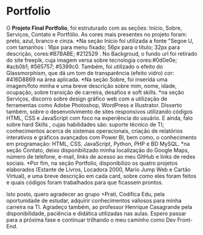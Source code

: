 # Portfolio
O **Projeto Final Portfolio**, foi estruturado com as seções: Início, Sobre, Serviços, Contato e Portfólio. As cores mais presentes no projeto foram: preto, azul, branco e cinza. 
*Na seção Início foi utilizada a fonte "Segoe U, com tamanhos : 16px para menu fixado; 56px para o título; 32px para descrição, cores:#B7BABE; #212529 . No Backgroud, o fundo url foi retirado do site freepik, cuja imagem versa sobre tecnologia cores:#0d0e0e; #acb0b1; #565757; #5399c0.
Também, foi utilizado o efeito do Glassmorphism, que dá um tom de transparência (efeito vidro) cor: #416D8869 na área aplicada. 
*Na seção Sobre, foi inserida uma imagem/foto minha e uma breve descrição sobre mim, nome, idade, ocupação, sobre transição de carreira, desafios e soft skills.
*na seção Serviços, discorro sobre design gráfico web com a utilização de ferramentas como Adobe Photoshop, WordPress e Illustrator. Disserto também, sobre o desenvolvimento de sites responsivos utilizando códigos HTML, CSS e JavaScript com foco na experiência do usuário. E ainda, falo sobre hard Skills , cujas habilidades são: suporte técnico de TI; conhecimentos acerca de sistemas operacionais, criação de relatórios interativos e gráficos avançados com Power BI, bem como, o conhecimento em programação: HTML, CSS, JavaScript, Python, PHP e BD MySQL.
*na seção Contato, deixo disponibilizado minha localização do Google Maps, número de telefone, e-mail, links de acesso ao meu GitHub e links de redes sociais.
*Por fim, na seção Portfolio, disponibilizo os quatro projetos elaborados (Estante de Livros, Locadora 2000, Mario Jump Web e Cartão Virtual), e uma breve descrição em cada card, sobre como eles foram feitos e quais códigos foram trabalhados para que ficassem prontos.

Isto posto, quero agradecer ao grupo +Prati, Codifica Edu, pela oportunidade de estudar, adquirir conhecimentos valiosos para minha carreira na TI. Agradeço também, ao professor Henrique Casagrande pela disponibilidade, paciência e didática utilizadas nas aulas. Espero passar para a próxima fase e continuar trilhando o meu caminho como Dev Front-End. 
